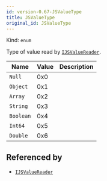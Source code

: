 ```yaml
---
id: version-0.67-JSValueType
title: JSValueType
original_id: JSValueType
---
```


Kind: `enum`

Type of value read by [`IJSValueReader`](IJSValueReader).

| Name |  Value | Description |
|--|--|--|
|`Null` | 0x0  |  |
|`Object` | 0x1  |  |
|`Array` | 0x2  |  |
|`String` | 0x3  |  |
|`Boolean` | 0x4  |  |
|`Int64` | 0x5  |  |
|`Double` | 0x6  |  |


## Referenced by
- [`IJSValueReader`](IJSValueReader)
